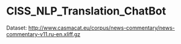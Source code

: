 # CISS_NLP_Translation_ChatBot

Dataset: http://www.casmacat.eu/corpus/news-commentary/news-commentary-v11.ru-en.xliff.gz
